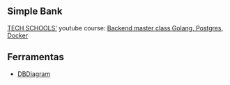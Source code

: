 ## Simple Bank

[TECH SCHOOLS'](https://www.youtube.com/c/TECHSCHOOLGURU) youtube course: [Backend master class Golang, Postgres, Docker](https://www.youtube.com/watch?v=rx6CPDK_5mU&list=PLy_6D98if3ULEtXtNSY_2qN21VCKgoQAE)

## Ferramentas

- [DBDiagram](https://dbdiagram.io/)

